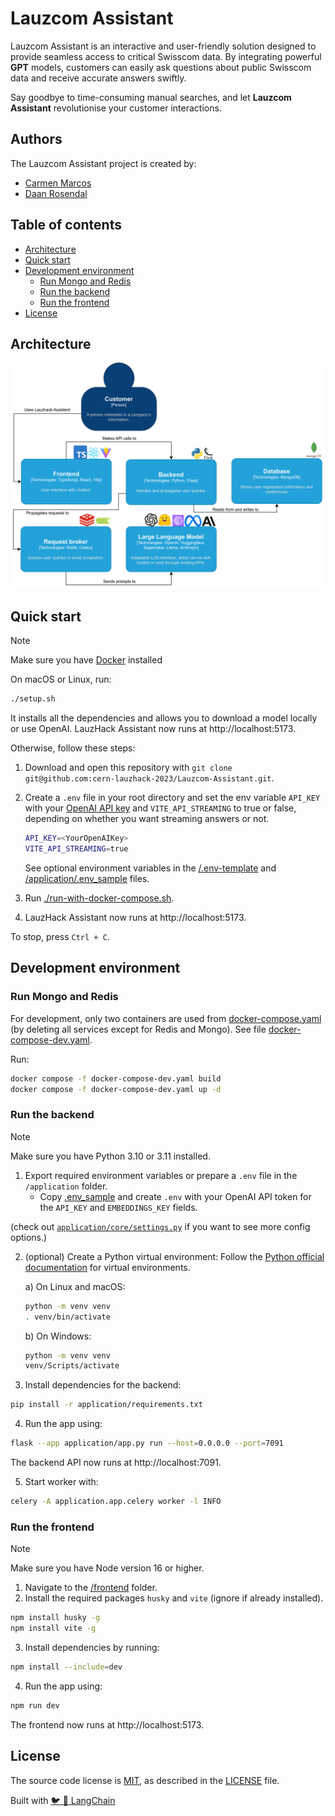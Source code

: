 # Lauzcom Assistant

Lauzcom Assistant is an interactive and user-friendly solution designed to provide seamless access to critical Swisscom data. By integrating powerful **GPT** models, customers can easily ask questions about public Swisscom data and receive accurate answers swiftly.

Say goodbye to time-consuming manual searches, and let **Lauzcom Assistant** revolutionise your customer interactions.

## Authors

The Lauzcom Assistant project is created by:

- [Carmen Marcos](https://github.com/carmenmarcos00)
- [Daan Rosendal](https://github.com/daanrosendal)

## Table of contents

- [Architecture](#architecture)
- [Quick start](#quick-start)
- [Development environment](#development-environment)
  - [Run Mongo and Redis](#run-mongo-and-redis)
  - [Run the backend](#run-the-backend)
  - [Run the frontend](#run-the-frontend)
- [License](#license)

## Architecture

![Architecture](./docs/images/architecture.png)

## Quick start

> [!Note]
> Make sure you have [Docker](https://docs.docker.com/engine/install/) installed

On macOS or Linux, run:

```bash
./setup.sh
```

It installs all the dependencies and allows you to download a model locally or use OpenAI. LauzHack Assistant now runs at http://localhost:5173.

Otherwise, follow these steps:

1. Download and open this repository with `git clone git@github.com:cern-lauzhack-2023/Lauzcom-Assistant.git`.
2. Create a `.env` file in your root directory and set the env variable `API_KEY` with your [OpenAI API key](https://platform.openai.com/account/api-keys) and `VITE_API_STREAMING` to true or false, depending on whether you want streaming answers or not.

    ```bash
    API_KEY=<YourOpenAIKey>
    VITE_API_STREAMING=true
    ```

    See optional environment variables in the [/.env-template](https://github.com/cern-lauzhack-2023/Lauzcom-Assistant/blob/main/.env-template) and [/application/.env_sample](https://github.com/cern-lauzhack-2023/Lauzcom-Assistant/blob/main/application/.env_sample) files.

3. Run [./run-with-docker-compose.sh](https://github.com/cern-lauzhack-2023/Lauzcom-Assistant/blob/main/run-with-docker-compose.sh).
4. LauzHack Assistant now runs at http://localhost:5173.

To stop, press `Ctrl + C`.

## Development environment

### Run Mongo and Redis

For development, only two containers are used from [docker-compose.yaml](https://github.com/cern-lauzhack-2023/Lauzcom-Assistant/blob/main/docker-compose.yaml) (by deleting all services except for Redis and Mongo). See file [docker-compose-dev.yaml](./docker-compose-dev.yaml).

Run:

```bash
docker compose -f docker-compose-dev.yaml build
docker compose -f docker-compose-dev.yaml up -d
```

### Run the backend

> [!Note]
> Make sure you have Python 3.10 or 3.11 installed.

1. Export required environment variables or prepare a `.env` file in the `/application` folder.
   - Copy [.env_sample](https://github.com/cern-lauzhack-2023/Lauzcom-Assistant/blob/main/application/.env_sample) and create `.env` with your OpenAI API token for the `API_KEY` and `EMBEDDINGS_KEY` fields.

(check out [`application/core/settings.py`](application/core/settings.py) if you want to see more config options.)

2. (optional) Create a Python virtual environment:
   Follow the [Python official documentation](https://docs.python.org/3/tutorial/venv.html) for virtual environments.

   a) On Linux and macOS:

   ```bash
   python -m venv venv
   . venv/bin/activate
   ```

   b) On Windows:

   ```bash
   python -m venv venv
   venv/Scripts/activate
   ```

3. Install dependencies for the backend:

```bash
pip install -r application/requirements.txt
```

4. Run the app using:

```bash
flask --app application/app.py run --host=0.0.0.0 --port=7091
```

The backend API now runs at http://localhost:7091.

5. Start worker with:

```bash
celery -A application.app.celery worker -l INFO
```

### Run the frontend

> [!Note]
> Make sure you have Node version 16 or higher.

1. Navigate to the [/frontend](https://github.com/cern-lauzhack-2023/Lauzcom-Assistant/tree/main/frontend) folder.
2. Install the required packages `husky` and `vite` (ignore if already installed).

```bash
npm install husky -g
npm install vite -g
```

3. Install dependencies by running:

```bash
npm install --include=dev
```

4. Run the app using:

```bash
npm run dev
```

The frontend now runs at http://localhost:5173.

## License

The source code license is [MIT](https://opensource.org/license/mit/), as described in the [LICENSE](LICENSE) file.

Built with [:bird: :link: LangChain](https://github.com/hwchase17/langchain)
